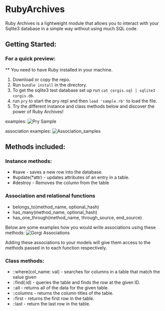 # RubyArchives

Ruby Archives is a lightweight module that allows you to interact with your Sqlite3 database in a simple way without using much SQL code.

## Getting Started:

### For a quick preview:

** You need to have Ruby installed in your machine.

1. Download or copy the repo.
2. Run ```bundle install``` in the directory.
3. To get the sqlite3 test database set up run ```cat corgis.sql | sqlite3 corgis.db```.
4. run ```pry``` to start the pry repl and then ```load 'sample.rb'``` to load the file.
5. Try the different instance and class methods below and discover the power of Ruby Archives!

examples:
![Pry Sample](https://github.com/cabral-ramon/RubyArchives/tree/master/images/Pry_sample.png)

association examples:
![Association_samples](https://github.com/cabral-ramon/RubyArchives/tree/master/images/Association_samples.png)
## Methods included:

### Instance methods:
* #save - saves a new row into the database.
* #update(*attr) - updates attributes of an entry in a table.
* #destroy - Removes the column from the table

### Association and relational functions
* belongs_to(method_name, optional_hash)
* has_many(method_name, optional_hash)
* has_one_through(method_name, through_source, end_source)

Below are some examples how you would write associations using these methods:
![Gorgi Associations](https://github.com/cabral-ramon/RubyArchives/tree/master/images/Corgi_class.png)

Adding these associations to your models will give them access to the methods passed
in to each function respectively.

### Class methods:
* ::where(col_name: val) - searches for columns in a table that match the value given
* ::find(:id) - queries the table and finds the row at the given ID.
* ::all - returns all of the data for the given table.
* ::columns - returns the column titles of the table.
* ::first - returns the first row in the table.
* ::last - return the last row in the table.
